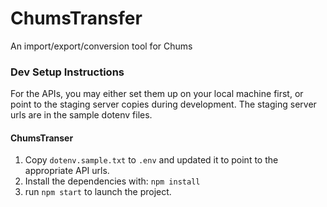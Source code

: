 # ChumsTransfer

An import/export/conversion tool for Chums

### Dev Setup Instructions

For the APIs, you may either set them up on your local machine first, or point to the staging server copies during development. The staging server urls are in the sample dotenv files.

#### ChumsTranser

1. Copy `dotenv.sample.txt` to `.env` and updated it to point to the appropriate API urls.
2. Install the dependencies with: `npm install`
3. run `npm start` to launch the project.
